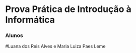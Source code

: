 # Prova Prática de Introdução à Informática

### Alunos

#Luana dos Reis Alves e Maria Luiza Paes Leme